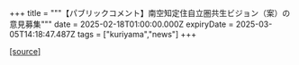 +++
title = """【パブリックコメント】南空知定住自立圏共生ビジョン（案）の意見募集"""
date = 2025-02-18T01:00:00.000Z
expiryDate = 2025-03-05T14:18:47.487Z
tags = ["kuriyama","news"]
+++


[[source]](https://www.town.kuriyama.hokkaido.jp/soshiki/31/30362.html)

